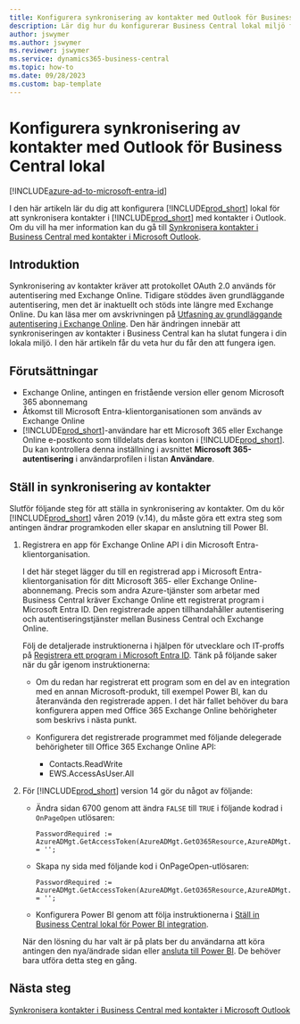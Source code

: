 ```yaml
---
title: Konfigurera synkronisering av kontakter med Outlook för Business Central lokal
description: Lär dig hur du konfigurerar Business Central lokal miljö för att synkronisera kontakter i Business Central och Outlook.
author: jswymer
ms.author: jswymer
ms.reviewer: jswymer
ms.service: dynamics365-business-central
ms.topic: how-to
ms.date: 09/28/2023
ms.custom: bap-template
---
```


# <a name="set-up-contact-sync-with-outlook-for-business-central-on-premises"></a>Konfigurera synkronisering av kontakter med Outlook för Business Central lokal

[!INCLUDE[azure-ad-to-microsoft-entra-id](~/../shared-content/shared/azure-ad-to-microsoft-entra-id.md)]

I den här artikeln lär du dig att konfigurera [!INCLUDE[prod_short](includes/prod_short.md)] lokal för att synkronisera kontakter i [!INCLUDE[prod_short](includes/prod_short.md)] med kontakter i Outlook. Om du vill ha mer information kan du gå till [Synkronisera kontakter i Business Central med kontakter i Microsoft Outlook](admin-synchronize-outlook-contacts.md).

## <a name="introduction"></a>Introduktion

Synkronisering av kontakter kräver att protokollet OAuth 2.0 används för autentisering med Exchange Online. Tidigare stöddes även grundläggande autentisering, men det är inaktuellt och stöds inte längre med Exchange Online. Du kan läsa mer om avskrivningen på [Utfasning av grundläggande autentisering i Exchange Online](/exchange/clients-and-mobile-in-exchange-online/deprecation-of-basic-authentication-exchange-online). Den här ändringen innebär att synkroniseringen av kontakter i Business Central kan ha slutat fungera i din lokala miljö. I den här artikeln får du veta hur du får den att fungera igen.

## <a name="prerequisites"></a>Förutsättningar

- Exchange Online, antingen en fristående version eller genom Microsoft 365 abonnemang  
- Åtkomst till Microsoft Entra-klientorganisationen som används av Exchange Online
- [!INCLUDE[prod_short](includes/prod_short.md)]-användare har ett Microsoft 365 eller Exchange Online e-postkonto som tilldelats deras konton i [!INCLUDE[prod_short](includes/prod_short.md)]. Du kan kontrollera denna inställning i avsnittet **Microsoft 365-autentisering** i användarprofilen i listan **Användare**. 

## <a name="set-up-contact-sync"></a>Ställ in synkronisering av kontakter

Slutför följande steg för att ställa in synkronisering av kontakter. Om du kör [!INCLUDE[prod_short](includes/prod_short.md)] våren 2019 (v.14), du måste göra ett extra steg som antingen ändrar programkoden eller skapar en anslutning till Power BI.

1. <a name="registerapp"></a>Registrera en app för Exchange Online API i din Microsoft Entra-klientorganisation.

   I det här steget lägger du till en registrerad app i Microsoft Entra-klientorganisation för ditt Microsoft 365- eller Exchange Online-abonnemang. Precis som andra Azure-tjänster som arbetar med Business Central kräver Exchange Online ett registrerat program i Microsoft Entra ID. Den registrerade appen tillhandahåller autentisering och autentiseringstjänster mellan Business Central och Exchange Online.

   Följ de detaljerade instruktionerna i hjälpen för utvecklare och IT-proffs på [Registrera ett program i Microsoft Entra ID](/dynamics365/business-central/dev-itpro/administration/register-app-azure#register-an-application-in-azure-active-directory). Tänk på följande saker när du går igenom instruktionerna:

   - Om du redan har registrerat ett program som en del av en integration med en annan Microsoft-produkt, till exempel Power BI, kan du återanvända den registrerade appen. I det här fallet behöver du bara konfigurera appen med Office 365 Exchange Online behörigheter som beskrivs i nästa punkt.

   - Konfigurera det registrerade programmet med följande delegerade behörigheter till Office 365 Exchange Online API:

     - Contacts.ReadWrite
     - EWS.AccessAsUser.All

2. För [!INCLUDE[prod_short](includes/prod_short.md)] version 14 gör du något av följande:

   - Ändra sidan 6700 genom att ändra `FALSE` till `TRUE` i följande kodrad i `OnPageOpen` utlösaren:

     ```
     PasswordRequired := AzureADMgt.GetAccessToken(AzureADMgt.GetO365Resource,AzureADMgt.GetO365ResourceName,TRUE) = '';
     ```

   - Skapa ny sida med följande kod i OnPageOpen-utlösaren:

     ```
     PasswordRequired := AzureADMgt.GetAccessToken(AzureADMgt.GetO365Resource,AzureADMgt.GetO365ResourceName,TRUE) = '';
     ```

   - Konfigurera Power BI genom att följa instruktionerna i [Ställ in Business Central lokal för Power BI integration](admin-powerbi-setup.md#setup).

   När den lösning du har valt är på plats ber du användarna att köra antingen den nya/ändrade sidan eller [ansluta till Power BI](across-working-with-powerbi.md#connect). De behöver bara utföra detta steg en gång.

## <a name="next-steps"></a>Nästa steg

[Synkronisera kontakter i Business Central med kontakter i Microsoft Outlook](admin-synchronize-outlook-contacts.md)  
